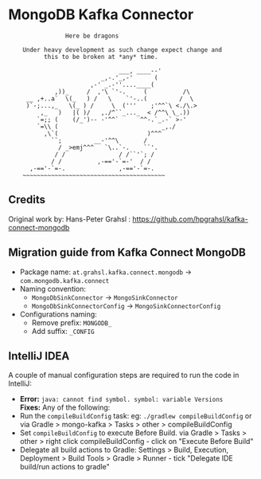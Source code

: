 # MongoDB Kafka Connector

```
                Here be dragons

    Under heavy development as such change expect change and
          this to be broken at *any* time.

                               ___, ____--'
                          _,-.'_,-'      (
                       ,-' _.-''....____(
             ,))_     /  ,'\ `'-.     (          /\
     __ ,+..a`  \(_   ) /   \    `'-..(         /  \
     )`-;...,_   \(_ ) /     \  ('''    ;'^^`\ <./\.>
         ,_   )   |( )/   ,./^``_..._  < /^^\ \_.))
        `=;; (    (/_')-- -'^^`      ^^-.`_.-` >-'
        `=\\ (                             _,./
          ,\`(                         )^^^
            ``;         __-'^^\       /
              / _>emj^^^   `\..`-.    ``'.
             / /               / /``'`; /
            / /          ,-=='-`=-'  / /
      ,-=='-`=-.               ,-=='-`=-.
    ~~~~~~~~~~~~~~~~~~~~~~~~~~~~~~~~~~~~~~~~
```

## Credits

Original work by: Hans-Peter Grahsl : https://github.com/hpgrahsl/kafka-connect-mongodb


## Migration guide from Kafka Connect MongoDB

* Package name: `at.grahsl.kafka.connect.mongodb` -> `com.mongodb.kafka.connect`
* Naming convention:
  - `MongoDbSinkConnector` -> `MongoSinkConnector`
  - `MongoDbSinkConnectorConfig` -> `MongoSinkConnectorConfig`
* Configurations naming:
  - Remove prefix: `MONGODB_`
  - Add suffix: `_CONFIG`


## IntelliJ IDEA

A couple of manual configuration steps are required to run the code in IntelliJ:

- **Error:** `java: cannot find symbol. symbol: variable Versions`<br>
 **Fixes:** Any of the following: <br>
 - Run the `compileBuildConfig` task: eg: `./gradlew compileBuildConfig` or via Gradle > mongo-kafka > Tasks > other > compileBuildConfig
 - Set `compileBuildConfig` to execute Before Build. via Gradle > Tasks > other > right click compileBuildConfig - click on "Execute Before Build"
 - Delegate all build actions to Gradle: Settings > Build, Execution, Deployment > Build Tools > Gradle > Runner - tick "Delegate IDE build/run actions to gradle"
